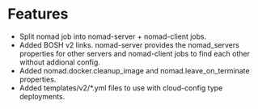 # Features

- Split nomad job into nomad-server + nomad-client jobs.
- Added BOSH v2 links. nomad-server provides the nomad_servers properties for other servers and nomad-client jobs to find each other without addional config.
- Added nomad.docker.cleanup_image and nomad.leave_on_terminate properties.
- Added templates/v2/*.yml files to use with cloud-config type deployments.
